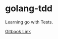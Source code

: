 # golang-tdd

Learning go with Tests. 

[Gitbook Link](https://quii.gitbook.io/learn-go-with-tests/)
